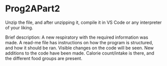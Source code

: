# Prog2APart2
Unzip the file, and after unzipping it, compile it in VS Code or any interpreter of your liking.

Brief description: 
A new respiratory with the required information was made. A read-me file has instructions on how the program is structured, and how it should be ran. Visible changes on the code will be seen. 
New additions to the code have been made. Calorie count/intake is there, and the different food groups are present. 
